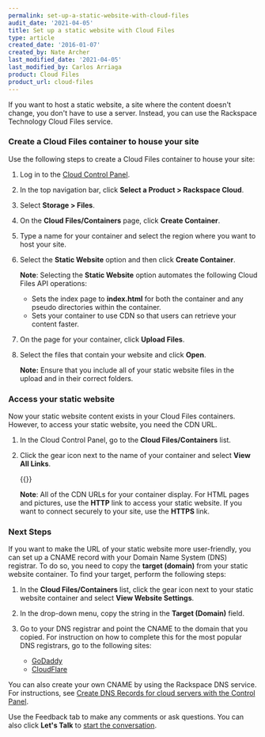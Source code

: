 ```yaml
---
permalink: set-up-a-static-website-with-cloud-files
audit_date: '2021-04-05'
title: Set up a static website with Cloud Files
type: article
created_date: '2016-01-07'
created_by: Nate Archer
last_modified_date: '2021-04-05'
last_modified_by: Carlos Arriaga
product: Cloud Files
product_url: cloud-files
---
```


If you want to host a static website, a site where the content doesn't
change, you don't have to use a server. Instead, you can use the
Rackspace Technology Cloud Files service.

### Create a Cloud Files container to house your site

Use the following steps to create a Cloud Files container to house your site:

1.  Log in to the [Cloud Control Panel](https://login.rackspace.com/).

2.  In the top navigation bar, click **Select a Product > Rackspace Cloud**.

3.  Select **Storage > Files**.

4.  On the **Cloud Files/Containers** page, click **Create Container**.

5.  Type a name for your container and select the region where you want
    to host your site.

6.  Select the **Static Website** option and then click
    **Create Container**.

    **Note**: Selecting the **Static Website** option automates the
    following Cloud Files API operations:
    -   Sets the index page to **index.html** for both the container and
        any pseudo directories within the container.
    -   Sets your container to use CDN so that users can retrieve your
        content faster.

7.  On the page for your container, click **Upload Files**.

8.  Select the files that contain your website and click **Open**.

    **Note:** Ensure that you include all of your static website files
    in the upload and in their correct folders.

### Access your static website

Now your static website content exists in your Cloud Files
containers. However, to access your static website, you need the CDN
URL.

1.  In the Cloud Control Panel, go to the **Cloud Files/Containers** list.

2.  Click the gear icon next to the name of your container and select
    **View All Links**.

    {{<image src="set-up-static-view-all-links.png" alt="" title="">}}

    **Note**: All of the CDN URLs for your container display. For HTML pages
    and pictures, use the **HTTP** link to access your static website. If
    you want to connect securely to your site, use the **HTTPS**
    link.

### Next Steps

If you want to make the URL of your static website more user-friendly,
you can set up a CNAME record with your Domain Name System (DNS) registrar.
To do so, you need to copy the **target (domain)** from your static
website container. To find your target, perform the following steps:

1.  In the **Cloud Files/Containers** list, click the gear icon next to
    your static website container and select **View Website Settings**.

2.  In the drop-down menu, copy the string in the **Target (Domain)**
    field.

3.  Go to your DNS registrar and point the CNAME to the domain that
    you copied. For instruction on how to complete this for the most
    popular DNS registrars, go to the following sites:

    - [GoDaddy](https://www.godaddy.com/help/add-a-cname-record-19236)
    - [CloudFlare](https://support.cloudflare.com/hc/en-us/articles/200168706-How-do-I-do-CNAME-setup-)

You can also create your own CNAME by using the Rackspace DNS service. For
instructions, see [Create DNS Records for cloud servers with the Control Panel](/support/how-to/create-dns-records-for-cloud-servers-with-the-control-panel).

Use the Feedback tab to make any comments or ask questions. You can also click
**Let's Talk** to [start the conversation](https://www.rackspace.com/). 

